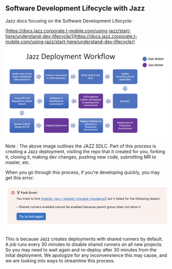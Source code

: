## Software Development Lifecycle with Jazz

Jazz docs focusing on the Software Development Lifecycle: 

[https://docs.jazz.corporate.t-mobile.com/using-jazz/start-here/understand-dev-lifecycle/](https://docs.jazz.corporate.t-mobile.com/using-jazz/start-here/understand-dev-lifecycle/)



![](jazz-sdlc.png)


Note : The above image outlines the JAZZ SDLC.  Part of this process is creating a Jazz deployment, visiting the repo that it created for you, forking it, cloning it, making dev changes, pushing new code, submitting MR to master, etc.  

When you go through this process, if you're developing quickly, you may get this error: 

![](fork-error.png)

This is because Jazz creates deployments with shared runners by default. A job runs every 30 minutes to disable shared runners on all new projects.  So you may need to wait again and re-deploy after 30 minutes from the inital deployment. We apologize for any inconvenvience this may cause, and we are looking into ways to streamline this process. 


